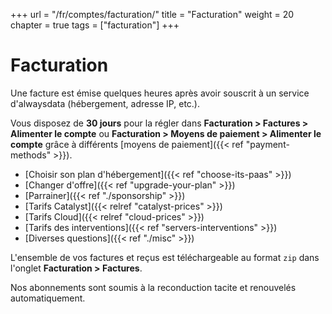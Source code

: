 +++
url = "/fr/comptes/facturation/"
title = "Facturation"
weight = 20
chapter = true
tags = ["facturation"]
+++

# Facturation

Une facture est émise quelques heures après avoir souscrit à un service d'alwaysdata (hébergement, adresse IP, etc.).

Vous disposez de **30 jours** pour la régler dans **Facturation > Factures > Alimenter le compte** ou **Facturation > Moyens de paiement > Alimenter le compte** grâce à différents [moyens de paiement]({{< ref "payment-methods" >}}).

- [Choisir son plan d'hébergement]({{< ref "choose-its-paas" >}})
- [Changer d'offre]({{< ref "upgrade-your-plan" >}})
- [Parrainer]({{< ref "./sponsorship" >}})
- [Tarifs Catalyst]({{< relref "catalyst-prices" >}})
- [Tarifs Cloud]({{< relref "cloud-prices" >}})
- [Tarifs des interventions]({{< ref "servers-interventions" >}})
- [Diverses questions]({{< ref "./misc" >}})

L'ensemble de vos factures et reçus est téléchargeable au format `zip` dans l'onglet **Facturation > Factures**.

Nos abonnements sont soumis à la reconduction tacite et renouvelés automatiquement.
